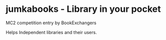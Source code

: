 # jumkabooks - Library in your pocket

MC2 competition entry by BookExchangers

Helps Independent libraries and their users. 
